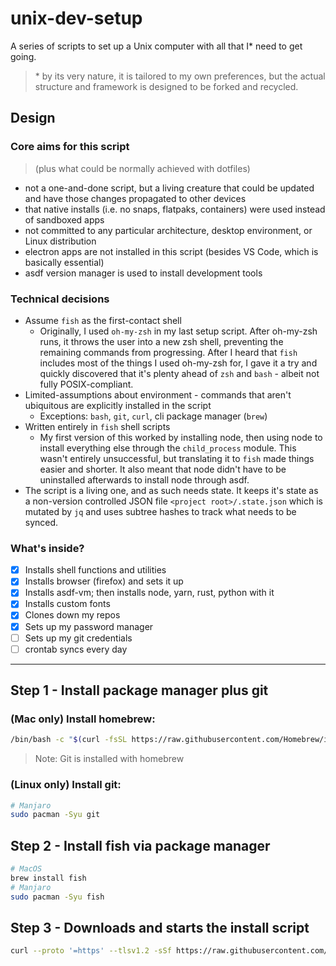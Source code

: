 # unix-dev-setup

A series of scripts to set up a Unix computer with all that I\* need to get going.

> \* by its very nature, it is tailored to my own preferences, but the actual structure and framework
> is designed to be forked and recycled.

## Design

### Core aims for this script

> (plus what could be normally achieved with dotfiles)

- not a one-and-done script, but a living creature that could be updated and have those changes propagated to other devices
- that native installs (i.e. no snaps, flatpaks, containers) were used instead of sandboxed apps
- not committed to any particular architecture, desktop environment, or Linux distribution
- electron apps are not installed in this script (besides VS Code, which is basically essential)
- asdf version manager is used to install development tools

### Technical decisions

- Assume `fish` as the first-contact shell
  - Originally, I used `oh-my-zsh` in my last setup script. After oh-my-zsh runs, it throws the user into a new zsh shell, preventing the remaining commands from progressing. After I heard that `fish` includes most of the things I used oh-my-zsh for, I gave it a try and quickly discovered that it's plenty ahead of `zsh` and `bash` - albeit not fully POSIX-compliant.
- Limited-assumptions about environment - commands that aren't ubiquitous are explicitly installed in the script
  - Exceptions: `bash`, `git`, `curl`, cli package manager (`brew`)
- Written entirely in `fish` shell scripts
  - My first version of this worked by installing node, then using node to install everything else through the `child_process` module. This wasn't entirely unsuccessful, but translating it to `fish` made things easier and shorter. It also meant that node didn't have to be uninstalled afterwards to install node through asdf.
- The script is a living one, and as such needs state. It keeps it's state as a non-version controlled JSON file `<project root>/.state.json` which is mutated by `jq` and uses subtree hashes to track what needs to be synced.

### What's inside?

- [x] Installs shell functions and utilities
- [x] Installs browser (firefox) and sets it up
- [x] Installs asdf-vm; then installs node, yarn, rust, python with it
- [x] Installs custom fonts
- [x] Clones down my repos
- [x] Sets up my password manager
- [ ] Sets up my git credentials
- [ ] crontab syncs every day

---

## Step 1 - Install package manager plus git

### (Mac only) Install homebrew:

```sh
/bin/bash -c "$(curl -fsSL https://raw.githubusercontent.com/Homebrew/install/HEAD/install.sh)"
```

> Note: Git is installed with homebrew

### (Linux only) Install git:

```sh
# Manjaro
sudo pacman -Syu git
```

## Step 2 - Install fish via package manager

```sh
# MacOS
brew install fish
# Manjaro
sudo pacman -Syu fish
```

## Step 3 - Downloads and starts the install script

```sh
curl --proto '=https' --tlsv1.2 -sSf https://raw.githubusercontent.com/tbjgolden/unix-dev-setup/main/install.fish | fish
```
